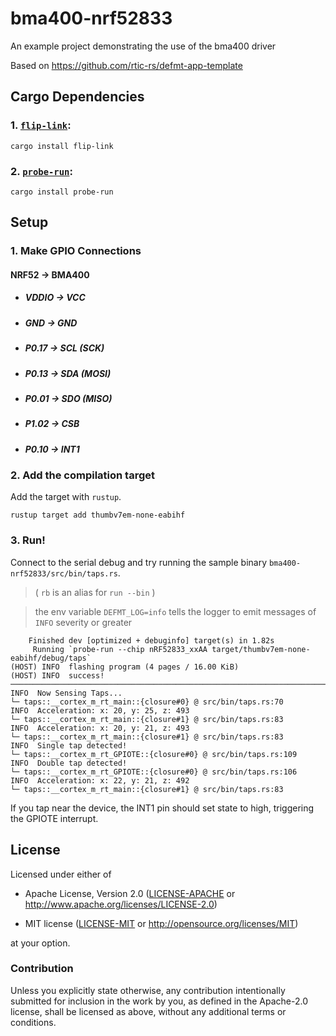 # bma400-nrf52833

An example project demonstrating the use of the bma400 driver

[`probe-run`]: https://crates.io/crates/probe-run
[`flip-link`]: https://github.com/knurling-rs/flip-link

Based on https://github.com/rtic-rs/defmt-app-template

## Cargo Dependencies

### 1. [`flip-link`]:

```console
cargo install flip-link
```

### 2. [`probe-run`]:

``` console
cargo install probe-run
```

## Setup

### 1. Make GPIO Connections

#### NRF52 -> BMA400
- ##### VDDIO -> VCC
- ##### GND -> GND
- ##### P0.17 -> SCL (SCK)
- ##### P0.13 -> SDA (MOSI)
- ##### P0.01 -> SDO (MISO)
- ##### P1.02 -> CSB
- ##### P0.10 -> INT1

### 2. Add the compilation target

Add the target with `rustup`.

``` console
rustup target add thumbv7em-none-eabihf
```

### 3. Run!

Connect to the serial debug and try running the sample binary `bma400-nrf52833/src/bin/taps.rs`. 
>( `rb` is an alias for `run --bin` )

>the env variable `DEFMT_LOG=info` tells the logger to emit messages of `INFO` severity or greater

``` console
    Finished dev [optimized + debuginfo] target(s) in 1.82s
     Running `probe-run --chip nRF52833_xxAA target/thumbv7em-none-eabihf/debug/taps`
(HOST) INFO  flashing program (4 pages / 16.00 KiB)
(HOST) INFO  success!
────────────────────────────────────────────────────────────────────────────────
INFO  Now Sensing Taps...
└─ taps::__cortex_m_rt_main::{closure#0} @ src/bin/taps.rs:70
INFO  Acceleration: x: 20, y: 25, z: 493
└─ taps::__cortex_m_rt_main::{closure#1} @ src/bin/taps.rs:83
INFO  Acceleration: x: 20, y: 21, z: 493
└─ taps::__cortex_m_rt_main::{closure#1} @ src/bin/taps.rs:83
INFO  Single tap detected!
└─ taps::__cortex_m_rt_GPIOTE::{closure#0} @ src/bin/taps.rs:109
INFO  Double tap detected!
└─ taps::__cortex_m_rt_GPIOTE::{closure#0} @ src/bin/taps.rs:106
INFO  Acceleration: x: 22, y: 21, z: 492
└─ taps::__cortex_m_rt_main::{closure#1} @ src/bin/taps.rs:83
```
If you tap near the device, the INT1 pin should set state to high, triggering the GPIOTE interrupt.


## License

Licensed under either of

- Apache License, Version 2.0 ([LICENSE-APACHE](LICENSE-APACHE) or
  http://www.apache.org/licenses/LICENSE-2.0)

- MIT license ([LICENSE-MIT](LICENSE-MIT) or http://opensource.org/licenses/MIT)

at your option.

### Contribution

Unless you explicitly state otherwise, any contribution intentionally submitted
for inclusion in the work by you, as defined in the Apache-2.0 license, shall be
licensed as above, without any additional terms or conditions.
